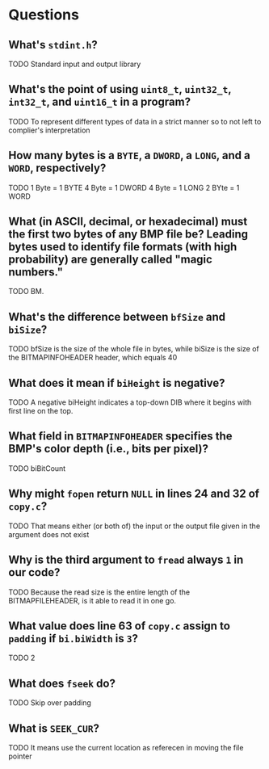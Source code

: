 # Questions

## What's `stdint.h`?

TODO
Standard input and output library

## What's the point of using `uint8_t`, `uint32_t`, `int32_t`, and `uint16_t` in a program?

TODO
To represent different types of data in a strict manner so to not left to complier's interpretation

## How many bytes is a `BYTE`, a `DWORD`, a `LONG`, and a `WORD`, respectively?

TODO
1 Byte = 1 BYTE
4 Byte = 1 DWORD
4 Byte = 1 LONG
2 BYte = 1 WORD


## What (in ASCII, decimal, or hexadecimal) must the first two bytes of any BMP file be? Leading bytes used to identify file formats (with high probability) are generally called "magic numbers."

TODO
BM.

## What's the difference between `bfSize` and `biSize`?

TODO
bfSize is the size of the whole file in bytes, while biSize is the size of the BITMAPINFOHEADER header, which equals 40

## What does it mean if `biHeight` is negative?

TODO
A negative biHeight indicates a top-down DIB where it begins with first line on the top.

## What field in `BITMAPINFOHEADER` specifies the BMP's color depth (i.e., bits per pixel)?

TODO
biBitCount

## Why might `fopen` return `NULL` in lines 24 and 32 of `copy.c`?

TODO
That means either (or both of) the input or the output file given in the argument does not exist

## Why is the third argument to `fread` always `1` in our code?

TODO
Because the read size is the entire length of the BITMAPFILEHEADER, is it able to read it in one go.

## What value does line 63 of `copy.c` assign to `padding` if `bi.biWidth` is `3`?

TODO
2

## What does `fseek` do?

TODO
Skip over padding

## What is `SEEK_CUR`?

TODO
It means use the current location as referecen in moving the file pointer